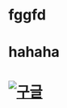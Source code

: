 # fggfd 

# hahaha

# [![구글](http://file.dailian.co.kr/news/201608/news_1470131933_583943_m_1.jpg)](https://youtu.be/wP7Hi0me6d4)
